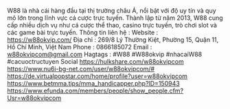 W88 là nhà cái hàng đầu tại thị trường châu Á, nổi bật với độ uy tín và quy mô lớn trong lĩnh vực cá cược trực tuyến. Thành lập từ năm 2013, W88 cung cấp nhiều dịch vụ như cá cược thể thao, casino trực tuyến, trò chơi slot và các game bài trực tuyến.
Thông tin liên hệ :
Website : https://w88okvip.com/
Địa chỉ : 269/8 Lý Thường Kiệt, Phường 15, Quận 11, Hồ Chí Minh, Việt Nam
Phone : 0866185072
Email : w88okvipcom@gmail.com
Hagtags : #W88 #W88okvip #nhacaiW88 #cacuoctructuyen
Social
https://hulkshare.com/w88okvipcom
https://www.nu6i-bg-net.com/user/w88okvipcom/#
https://de.virtualpopstar.com/home/profile?user=w88okvipcom
https://www.betmma.tips/mma_handicapper.php?ID=150943
https://www.efunda.com/members/people/show_people.cfm?Usr=w88okvipcom